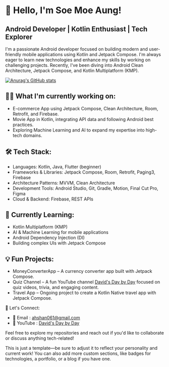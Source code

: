 # 👋 Hello, I'm Soe Moe Aung!
## Android Developer | Kotlin Enthusiast | Tech Explorer

I'm a passionate Android developer focused on building modern and user-friendly mobile applications using Kotlin and Jetpack Compose. I'm always eager to learn new technologies and enhance my skills by working on challenging projects. Recently, I've been diving into Android Clean Architecture, Jetpack Compose, and Kotlin Multiplatform (KMP).

[![Anurag's GitHub stats](https://github-readme-stats.vercel.app/api?username=soemoeaung060)](https://github.com/anuraghazra/github-readme-stats)

## 👨‍💻 What I'm currently working on:
- E-commerce App using Jetpack Compose, Clean Architecture, Room, Retrofit, and Firebase.
- Movie App in Kotlin, integrating API data and following Android best practices.
- Exploring Machine Learning and AI to expand my expertise into high-tech domains.

## 🛠️ Tech Stack:
- Languages: Kotlin, Java, Flutter (beginner)
- Frameworks & Libraries: Jetpack Compose, Room, Retrofit, Paging3, Firebase
- Architecture Patterns: MVVM, Clean Architecture
- Development Tools: Android Studio, Git, Gradle, Motion, Final Cut Pro, Figma
- Cloud & Backend: Firebase, REST APIs

## 🌱 Currently Learning:
- Kotlin Multiplatform (KMP)
- AI & Machine Learning for mobile applications
- Android Dependency Injection (DI)
- Building complex UIs with Jetpack Compose

## 💡 Fun Projects:
- MoneyConverterApp – A currency converter app built with Jetpack Compose.
- Quiz Channel – A fun YouTube channel [David's Day by Day](https://www.youtube.com/@davidsdaybyday3636) focused on quiz videos, trivia, and engaging content.
- Travel App – Ongoing project to create a Kotlin Native travel app with Jetpack Compose.

💬 Let's Connect:
- 📧 Email : ahshan061@gmail.com
- 🎥 YouTube : [David's Day by Day](https://www.youtube.com/@davidsdaybyday3636)

Feel free to explore my repositories and reach out if you'd like to collaborate or discuss anything tech-related!

This is just a template—be sure to adjust it to reflect your personality and current work! You can also add more custom sections, like badges for technologies, a portfolio, or a blog if you have one.
